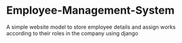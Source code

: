 # Employee-Management-System
A simple website model to store employee details and assign works according to their roles in the company using django

